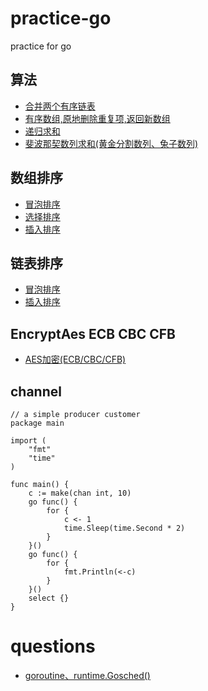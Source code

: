 # practice-go

practice for go

## 算法
- [合并两个有序链表](./demo001/main.go)
- [有序数组,原地删除重复项,返回新数组](./demo002/main.go)
- [递归求和](./demo003/main.go)
- [斐波那契数列求和(黄金分割数列、兔子数列)](./demo004/main.go)

## 数组排序
- [冒泡排序](./demo006/main.go)
- [选择排序](./demo006/main.go)
- [插入排序](./demo006/main.go)

## 链表排序
- [冒泡排序](./demo007/main.go)
- [插入排序](./demo007/main.go)

## EncryptAes ECB CBC CFB
- [AES加密(ECB/CBC/CFB)](./utils/crypted_aes.go)
## channel
```golang
// a simple producer customer
package main

import (
	"fmt"
	"time"
)

func main() {
	c := make(chan int, 10)
	go func() {
		for {
			c <- 1
			time.Sleep(time.Second * 2)
		}
	}()
	go func() {
		for {
			fmt.Println(<-c)
		}
	}()
	select {}
}
```

# questions
- [goroutine、runtime.Gosched()](/question/coding.md)